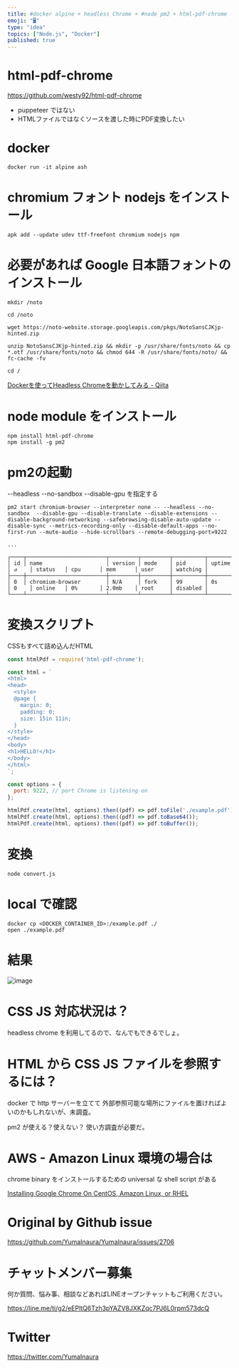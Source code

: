 ```yaml
---
title: #docker alpine + headless Chrome + #node pm2 + html-pdf-chrome で HTML 
emoji: "🖥"
type: "idea"
topics: ["Node.js", "Docker"]
published: true
---
```


# html-pdf-chrome

https://github.com/westy92/html-pdf-chrome

- puppeteer ではない
- HTMLファイルではなくソースを渡した時にPDF変換したい

# docker

```
docker run -it alpine ash
```

# chromium フォント nodejs をインストール

```
apk add --update udev ttf-freefont chromium nodejs npm
```

# 必要があれば Google 日本語フォントのインストール

```
mkdir /noto

cd /noto

wget https://noto-website.storage.googleapis.com/pkgs/NotoSansCJKjp-hinted.zip

unzip NotoSansCJKjp-hinted.zip && mkdir -p /usr/share/fonts/noto && cp *.otf /usr/share/fonts/noto && chmod 644 -R /usr/share/fonts/noto/ && fc-cache -fv

cd /
````

[Dockerを使ってHeadless Chromeを動かしてみる - Qiita](https://qiita.com/dd511805/items/dfe03c5486bf1421875a)

# node module をインストール

```
npm install html-pdf-chrome
npm install -g pm2
```

# pm2の起動

--headless --no-sandbox  --disable-gpu を指定する

```
pm2 start chromium-browser --interpreter none -- --headless --no-sandbox  --disable-gpu --disable-translate --disable-extensions --disable-background-networking --safebrowsing-disable-auto-update --disable-sync --metrics-recording-only --disable-default-apps --no-first-run --mute-audio --hide-scrollbars --remote-debugging-port=9222

...

┌────┬─────────────────────────┬─────────┬─────────┬──────────┬────────┬──────┬──────────┬──────────┬──────────┬──────────┬──────────┐
│ id │ name                    │ version │ mode    │ pid      │ uptime │ ↺    │ status   │ cpu      │ mem      │ user     │ watching │
├────┼─────────────────────────┼─────────┼─────────┼──────────┼────────┼──────┼──────────┼──────────┼──────────┼──────────┼──────────┤
│ 0  │ chromium-browser        │ N/A     │ fork    │ 99       │ 0s     │ 0    │ online   │ 0%       │ 2.0mb    │ root     │ disabled │
└────┴─────────────────────────┴─────────┴─────────┴──────────┴────────┴──────┴──────────┴──────────┴──────────┴──────────┴──────────┘
```

# 変換スクリプト

CSSもすべて詰め込んだHTML

```js
const htmlPdf = require('html-pdf-chrome');

const html = `
<html>
<head>
  <style>
  @page {
    margin: 0;
    padding: 0;
    size: 15in 11in;
  }
</style>
</head>
<body>
<h1>HELLO!</h1>
</body>
</html>
`;

const options = {
  port: 9222, // port Chrome is listening on
};

htmlPdf.create(html, options).then((pdf) => pdf.toFile('./example.pdf'));
htmlPdf.create(html, options).then((pdf) => pdf.toBase64());
htmlPdf.create(html, options).then((pdf) => pdf.toBuffer());
```

# 変換

```
node convert.js
```

# local で確認

```
docker cp <DOCKER_CONTAINER_ID>:/example.pdf ./
open ./example.pdf
```

# 結果

![image](https://user-images.githubusercontent.com/13635059/68540543-3c22ff80-03d7-11ea-953f-bcffd0c2d397.png)

# CSS JS 対応状況は？

headless chrome を利用してるので、なんでもできるでしょ。

# HTML から CSS JS ファイルを参照するには？

docker で http サーバーを立てて 外部参照可能な場所にファイルを置ければよいのかもしれないが、未調査。

pm2 が使える？使えない？ 使い方調査が必要だ。

# AWS - Amazon Linux 環境の場合は

chrome binary をインストールするための universal な shell script がある

[Installing Google Chrome On CentOS, Amazon Linux, or RHEL](https://intoli.com/blog/installing-google-chrome-on-centos/)

# Original by Github issue

https://github.com/YumaInaura/YumaInaura/issues/2706








<!-- Update From Qiita API -->

# チャットメンバー募集


何か質問、悩み事、相談などあればLINEオープンチャットもご利用ください。

https://line.me/ti/g2/eEPltQ6Tzh3pYAZV8JXKZqc7PJ6L0rpm573dcQ





# Twitter


https://twitter.com/YumaInaura


<!-- Update From Qiita API -->


